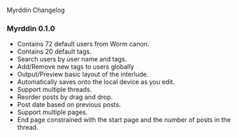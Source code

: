 #
Myrddin Changelog

### Myrddin 0.1.0
- Contains 72 default users from Worm canon.
- Contains 20 default tags.
- Search users by user name and tags.
- Add/Remove new tags to users globally
- Output/Preview basic layout of the interlude.
- Automatically saves onto the local device as you edit.
- Support multiple threads.
- Reorder posts by drag and drop.
- Post date based on previous posts.
- Support multiple pages.
- End page constrained with the start page and the number of posts in the thread.
